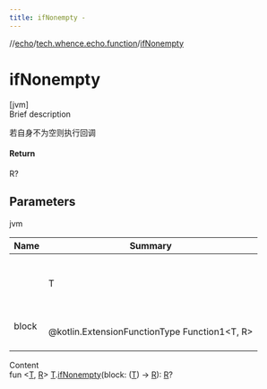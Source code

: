 ```yaml
---
title: ifNonempty -
---
```

//[echo](../index.md)/[tech.whence.echo.function](index.md)/[ifNonempty](if-nonempty.md)



# ifNonempty  
[jvm]  
Brief description  


若自身不为空则执行回调



#### Return  


R?



## Parameters  
  
jvm  
  
|  Name|  Summary| 
|---|---|
| <receiver>| <br><br>T<br><br>
| block| <br><br>@kotlin.ExtensionFunctionType Function1<T, R><br><br>
  
  
Content  
fun <[T](if-nonempty.md), [R](if-nonempty.md)> [T](if-nonempty.md).[ifNonempty](if-nonempty.md)(block: ([T](if-nonempty.md)) -> [R](if-nonempty.md)): [R](if-nonempty.md)?  



